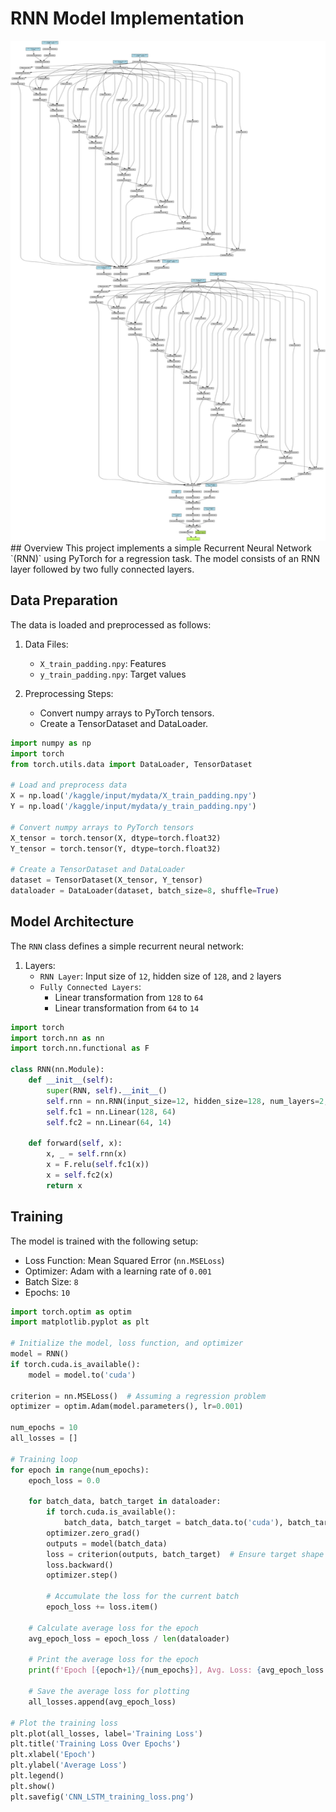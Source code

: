 # RNN Model Implementation

<div align="center">
  <a href="model_architecture.png">
    <img src="model_architecture.png" alt="Logo" width="800" height="800">
  </a>

</div>
## Overview
This project implements a simple Recurrent Neural Network `(RNN)` using PyTorch for a regression task. The model consists of an RNN layer followed by two fully connected layers.


## Data Preparation
The data is loaded and preprocessed as follows:

1. Data Files:

   - `X_train_padding.npy`: Features
   - `y_train_padding.npy`: Target values
2. Preprocessing Steps:

   - Convert numpy arrays to PyTorch tensors.
   - Create a TensorDataset and DataLoader.
```python
import numpy as np
import torch
from torch.utils.data import DataLoader, TensorDataset

# Load and preprocess data
X = np.load('/kaggle/input/mydata/X_train_padding.npy')
Y = np.load('/kaggle/input/mydata/y_train_padding.npy')

# Convert numpy arrays to PyTorch tensors
X_tensor = torch.tensor(X, dtype=torch.float32)
Y_tensor = torch.tensor(Y, dtype=torch.float32)

# Create a TensorDataset and DataLoader
dataset = TensorDataset(X_tensor, Y_tensor)
dataloader = DataLoader(dataset, batch_size=8, shuffle=True)
```
## Model Architecture
The `RNN` class defines a simple recurrent neural network:

1. Layers:
   - `RNN Layer`: Input size of `12`, hidden size of `128`, and `2` layers
   - `Fully Connected Layers`:
     - Linear transformation from `128` to `64`
     - Linear transformation from `64` to `14`
```python
import torch
import torch.nn as nn
import torch.nn.functional as F

class RNN(nn.Module):
    def __init__(self):
        super(RNN, self).__init__()
        self.rnn = nn.RNN(input_size=12, hidden_size=128, num_layers=2, batch_first=True)
        self.fc1 = nn.Linear(128, 64)
        self.fc2 = nn.Linear(64, 14)

    def forward(self, x):
        x, _ = self.rnn(x)
        x = F.relu(self.fc1(x))
        x = self.fc2(x)
        return x
 ```       
## Training
The model is trained with the following setup:

- Loss Function: Mean Squared Error (`nn.MSELoss`)
- Optimizer: Adam with a learning rate of `0.001`
- Batch Size: `8`
- Epochs: `10`
```python
import torch.optim as optim
import matplotlib.pyplot as plt

# Initialize the model, loss function, and optimizer
model = RNN()
if torch.cuda.is_available():
    model = model.to('cuda')

criterion = nn.MSELoss()  # Assuming a regression problem
optimizer = optim.Adam(model.parameters(), lr=0.001)

num_epochs = 10
all_losses = []

# Training loop
for epoch in range(num_epochs):
    epoch_loss = 0.0

    for batch_data, batch_target in dataloader:
        if torch.cuda.is_available():
            batch_data, batch_target = batch_data.to('cuda'), batch_target.to('cuda')
        optimizer.zero_grad()
        outputs = model(batch_data)
        loss = criterion(outputs, batch_target)  # Ensure target shape matches output shape
        loss.backward()
        optimizer.step()

        # Accumulate the loss for the current batch
        epoch_loss += loss.item()

    # Calculate average loss for the epoch
    avg_epoch_loss = epoch_loss / len(dataloader)

    # Print the average loss for the epoch
    print(f'Epoch [{epoch+1}/{num_epochs}], Avg. Loss: {avg_epoch_loss:.4f}')

    # Save the average loss for plotting
    all_losses.append(avg_epoch_loss)

# Plot the training loss
plt.plot(all_losses, label='Training Loss')
plt.title('Training Loss Over Epochs')
plt.xlabel('Epoch')
plt.ylabel('Average Loss')
plt.legend()
plt.show()
plt.savefig('CNN_LSTM_training_loss.png')
```